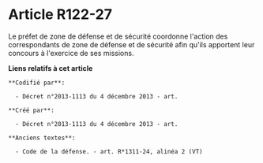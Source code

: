# Article R122-27

Le préfet de zone de défense et de sécurité coordonne l'action des correspondants de zone de défense et de sécurité afin
qu'ils apportent leur concours à l'exercice de ses missions.

**Liens relatifs à cet article**

	**Codifié par**:

	  - Décret n°2013-1113 du 4 décembre 2013 - art.

	**Créé par**:

	  - Décret n°2013-1113 du 4 décembre 2013 - art.

	**Anciens textes**:

	  - Code de la défense. - art. R*1311-24, alinéa 2 (VT)
